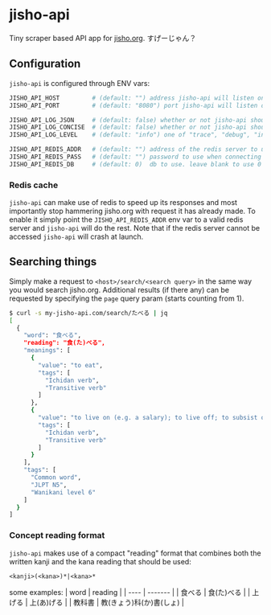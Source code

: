 # jisho-api

Tiny scraper based API app for [jisho.org](https://jisho.org). すげーじゃん？

## Configuration 

``jisho-api`` is configured through ENV vars:


```bash
JISHO_API_HOST         # (default: "") address jisho-api will listen on. an empty string means all available interfaces/addresses
JISHO_API_PORT         # (default: "8080") port jisho-api will listen on

JISHO_API_LOG_JSON     # (default: false) whether or not jisho-api should log using a json format
JISHO_API_LOG_CONCISE  # (default: false) whether or not jisho-api should use 'concise logging' (reduces request log output)
JISHO_API_LOG_LEVEL    # (default: "info") one of "trace", "debug", "info", "warn", "error", "critical"

JISHO_API_REDIS_ADDR   # (default: "") address of the redis server to use. jisho-api will crash when this is configured but it cant connect.
JISHO_API_REDIS_PASS   # (default: "") password to use when connecting with the redis server. leave blank if no password is required
JISHO_API_REDIS_DB     # (default: 0)  db to use. leave blank to use 0 / the default db
```

### Redis cache

``jisho-api`` can make use of redis to speed up its responses and most importantly stop hammering jisho.org with request it has already made.
To enable it simply point the ``JISHO_API_REDIS_ADDR`` env var to a valid redis server and ``jisho-api`` will do the rest. Note that if the redis
server cannot be accessed ``jisho-api`` will crash at launch.


## Searching things

Simply make a request to ``<host>/search/<search query>`` in the same way you would search jisho.org. Additional results (if there any) can be
requested by specifying the ``page`` query param (starts counting from 1).

```bash
$ curl -s my-jisho-api.com/search/たべる | jq
[
  {
    "word": "食べる",
    "reading": "食(た)べる",
    "meanings": [
      {
        "value": "to eat",
        "tags": [
          "Ichidan verb",
          "Transitive verb"
        ]
      },
      {
        "value": "to live on (e.g. a salary); to live off; to subsist on",
        "tags": [
          "Ichidan verb",
          "Transitive verb"
        ]
      }
    ],
    "tags": [
      "Common word",
      "JLPT N5",
      "Wanikani level 6"
    ]
  }
]

```

### Concept reading format

``jisho-api`` makes use of a compact "reading" format that combines both the written kanji and the kana reading that should be used: 

```
<kanji>(<kana>)*|<kana>*
```

some examples:
| word     | reading                |
| ----     | -------                |
| 食べる    | 食(た)べる              |
| 上げる    | 上(あ)げる              |
| 教科書    | 教(きょう)科(か)書(しょ)  |